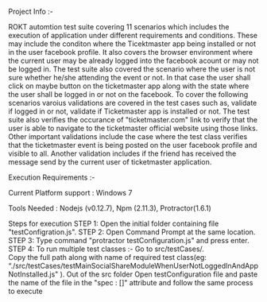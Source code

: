 Project Info :-

ROKT automtion test suite covering 11 scenarios which includes the execution of application under different requirements and conditions. These may include the conditon where the Ticektmaster app being installed or not in the user facebook profile. It also covers the browser environment where the current user may be already logged into the facebook acount or may not be logged in. The test suite also covered the scenario where the user is not sure whether he/she attending the event or not. In that case the user shall click on maybe button on the ticketmaster app along with the state where the user shall be logged in or not on the facebook. To cover the following scenarios varoius validations are covered in the test cases such as, validate if logged in or not, validate if Ticketmaster app is installed or not. The test suite also verifies the occurance of "ticketmaster.com" link to verify that the user is able to navigate to the ticketmaster official website using those links. Other important validations include the case where the test class verifies that the ticketmaster event is being posted on the user facebook profile and visible to all. Another validation includes if the friend has received the message send by the current user of ticketmaster application. 

Execution Requirements :-

Current Platform support : Windows 7

Tools Needed : 
Nodejs    (v0.12.7),
 Npm       (2.11.3), 
Protractor(1.6.1)

	
	
Steps for execution
    STEP 1: Open the initial folder containing file "testConfigration.js".
    STEP 2: Open Command Prompt at the same location.
    STEP 3: Type command "protractor testConfiguration.js" and press enter.
    STEP 4: To run multiple test classes :-
Go to src/testCases/.  
Copy the full path along with name of required test class(eg:   	 “./src/testCases/testMainSocialShareModuleWhenUserNotLoggedInAndAppNotInstalled.js" ).
Out of the src folder 
Open testConfiguration file and paste the name of the file in the "spec : []" attribute and follow the same process to execute 

